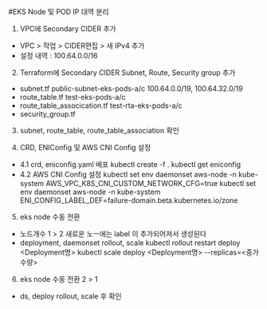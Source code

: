 #EKS Node 및 POD IP 대역 분리
1. VPC에 Secondary CIDER 추가
- VPC > 작업 > CIDER편집 > 새 IPv4 추가
- 설정 내역 : 100.64.0.0/16

2. Terraform에 Secondary CIDER Subnet, Route, Security group 추가
- subnet.tf
public-subnet-eks-pods-a/c 
100.64.0.0/19, 100.64.32.0/19
- route_table.tf
test-eks-pods-a/c 
- route_table_assocication.tf
test-rta-eks-pods-a/c
- security_group.tf

3. subnet, route_table, route_table_association 확인

4. CRD, ENIConfig 및 AWS CNI Config 설정 
- 4.1 crd, eniconfig.yaml 배포
kubectl create -f .
kubectl get eniconfig
- 4.2 AWS CNI Config 설정
kubectl set env daemonset aws-node -n kube-system AWS_VPC_K8S_CNI_CUSTOM_NETWORK_CFG=true
kubectl set env daemonset aws-node -n kube-system ENI_CONFIG_LABEL_DEF=failure-domain.beta.kubernetes.io/zone

5. eks node 수동 전환
- 노드개수 1 > 2 새로운 노ㅡ에는 label 이 추가되어져서 생성된다
- deployment, daemonset rollout, scale
kubectl rollout restart deploy <Deployment명>
kubectl scale deploy <Deployment명> --replicas=<증가수량>

6. eks node 수동 전환 2 > 1
- ds, deploy rollout, scale 후 확인